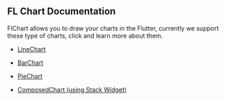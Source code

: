 ## FL Chart Documentation
FlChart allows you to draw your charts in the Flutter, currently we support these type of charts,
click and learn more about them.

- [LineChart](line_chart.md)


- [BarChart](bar_chart.md)


- [PieChart](pie_chart.md)


- [ComposedChart (using Stack Widget)](composed_stack_chart.md)